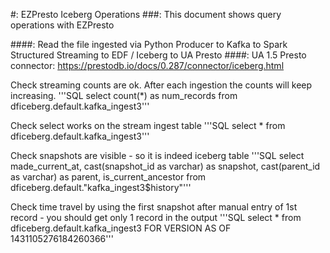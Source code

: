 
#: EZPresto Iceberg Operations
###: This document shows query operations with EZPresto 


####: Read the file ingested via Python Producer to Kafka to Spark Structured Streaming to EDF / Iceberg to UA Presto
####: UA 1.5 Presto connector: https://prestodb.io/docs/0.287/connector/iceberg.html



Check streaming counts are ok. After each ingestion the counts will keep increasing.
'''SQL
select count(*) as num_records from dficeberg.default.kafka_ingest3'''


Check select works on the stream ingest table
'''SQL
select * from dficeberg.default.kafka_ingest3'''

Check snapshots are visible - so it is indeed iceberg table
'''SQL
select made_current_at, cast(snapshot_id as varchar) as snapshot, cast(parent_id as varchar) as parent, is_current_ancestor from dficeberg.default."kafka_ingest3$history"'''

Check time travel by using the first snapshot after manual entry of 1st record - you should get only 1 record in the output
'''SQL
select * from dficeberg.default.kafka_ingest3 FOR VERSION AS OF 1431105276184260366'''






